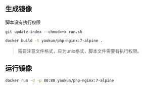 ## 生成镜像

脚本没有执行权限

```
git update-index --chmod=+x run.sh
```



```bash
docker build -t yaokun/php-nginx:7-alpine .
```

> 需要注意文件格式，应为unix格式，脚本文件需要有执行权限。
>


## 运行镜像
```bash
docker run -d -p 80:80 yaokun/php-nginx:7-alpine
```

